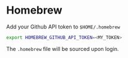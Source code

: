 # Homebrew

Add your Github API token to `$HOME/.homebrew`

```bash
export HOMEBREW_GITHUB_API_TOKEN=<MY_TOKEN>
```

The `.homebrew` file will be sourced upon login.
